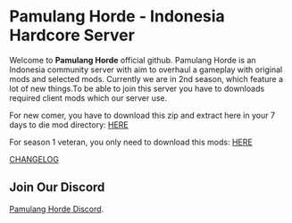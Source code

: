 # Pamulang Horde - Indonesia Hardcore Server

Welcome to **Pamulang Horde** official github. Pamulang Horde is an Indonesia community server with aim to overhaul a gameplay with original mods and selected mods. Currently we are in 2nd season, which feature a lot of new things.To be able to join this server you have to downloads required client mods which our server use.

For new comer, you have to download this zip and extract here in your 7 days to die mod directory: [HERE](https://drive.google.com/file/d/1qEeiACcWuY2VeyTa9AdKFRzQrmO6HGd7/view?usp=sharing)

For season 1 veteran, you only need to download this mods: [HERE](https://drive.google.com/file/d/1riKS61aokramPC2fYY3AT4c3rDsPoYI5/view?usp=sharing)

[CHANGELOG](https://github.com/insomnius/pamulang-horde/blob/master/CHANGELOG.md)

## Join Our Discord

[Pamulang Horde Discord](s.id/pamulanghordediscord).